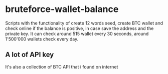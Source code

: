 # bruteforce-wallet-balance
Scripts with the functionality of create 12 words seed, create BTC wallet and check online if the balance is positive, in case save the address and the private key.
It can check around 515 wallet every 30 seconds, around 1'500'000 wallets check every day.

## A lot of API key
It's also a collection of BTC API that i found on internet
